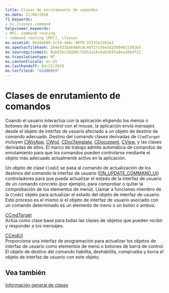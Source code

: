 ```yaml
---
title: Clases de enrutamiento de comandos
ms.date: 11/04/2016
f1_keywords:
- vc.classes.command
helpviewer_keywords:
- MFC, command routing
- command routing [MFC], classes
ms.assetid: 4b50e689-2c54-4e6c-90f0-37333e22b2a1
ms.openlocfilehash: 264e931ba0468cdc44f27c55e5d259948c5392b5
ms.sourcegitcommit: 0ab61bc3d2b6cfbd52a16c6ab2b97a8ea1864f12
ms.translationtype: MT
ms.contentlocale: es-ES
ms.lasthandoff: 04/23/2019
ms.locfileid: "62406059"
---
```

# <a name="command-routing-classes"></a>Clases de enrutamiento de comandos

Cuando el usuario interactúa con la aplicación eligiendo los menús o botones de barra de control con el mouse, la aplicación envía mensajes desde el objeto de interfaz de usuario afectado a un objeto de destino de comando adecuado. Destino del comando clases derivadas de `CCmdTarget` incluyen [CWinApp](../mfc/reference/cwinapp-class.md), [CWnd](../mfc/reference/cwnd-class.md), [CDocTemplate](../mfc/reference/cdoctemplate-class.md), [CDocument](../mfc/reference/cdocument-class.md), [CView](../mfc/reference/cview-class.md), y las clases derivadas de ellos. El marco de trabajo admite automática de comandos de enrutamiento para que los comandos pueden controlarse mediante el objeto más adecuado actualmente activo en la aplicación.

Un objeto de clase `CCmdUI` se pasa al comando de actualización de los destinos del comando la interfaz de usuario ([ON_UPDATE_COMMAND_UI](reference/message-map-macros-mfc.md#on_update_command_ui)) controladores para que pueda actualizar el estado de la interfaz de usuario de un comando concreto (por ejemplo, para comprobar o quitar la comprobación de los elementos de menú). Llamar a funciones miembro de la `CCmdUI` objeto para actualizar el estado del objeto de interfaz de usuario. Este proceso es el mismo si el objeto de interfaz de usuario asociado con un comando determinado es un elemento de menú o un botón o ambos.

[CCmdTarget](../mfc/reference/ccmdtarget-class.md)<br/>
Actúa como clase base para todas las clases de objetos que pueden recibir y responder a los mensajes.

[CCmdUI](../mfc/reference/ccmdui-class.md)<br/>
Proporciona una interfaz de programación para actualizar los objetos de interfaz de usuario como elementos de menú o botones de barra de control. El objeto de destino del comando habilita, deshabilita, comprueba y borra el objeto de interfaz de usuario con este objeto.

## <a name="see-also"></a>Vea también

[Información general de clases](../mfc/class-library-overview.md)
